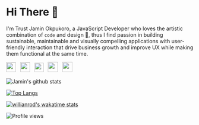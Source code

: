 # Hi There 👋
I'm Trust Jamin Okpukoro, a JavaScript Developer who loves the artistic combination of `code` and design 🎨, thus I find passion in building sustainable, maintainable and visually compelling applications with user-friendly interaction that drive business growth and improve UX while making them functional at the same time.



<p>
<a href="https://linkedin.com/in/trust-jamin"><img height="26" src="https://img.shields.io/badge/linkedin-%230077B5.svg?&style=for-the-badge&logo=linkedin&logoColor=white"></a>&nbsp;&nbsp;
<a href="https://medium.com/@codekyd"><img height="26" src="https://img.shields.io/badge/medium-%2312100E.svg?&style=for-the-badge&logo=medium&logoColor=white" alt=""></a>&nbsp;&nbsp;
<a href="https://twitter.com/codejagaban"><img height="25" src="https://img.shields.io/badge/twitter-%231DA1F2.svg?&style=for-the-badge&logo=twitter&logoColor=white"></a>&nbsp;&nbsp;
  <a href="https://codekyd.com/"><img height="27" src="https://img.shields.io/badge/portfolio-%2312100E.svg?&style=for-the-badge&logo=superuser&logoColor=white" alt=""></a>&nbsp;&nbsp;
 <a href="mailto:hellocodekyd@gmail.com"><img height="27" src="https://img.shields.io/badge/Email-%230077B5.svg?&style=for-the-badge&logo=gmail" alt=""></a>

</p>

![Jamin's github stats](https://github-readme-stats.vercel.app/api?username=codejagaban&theme=default&show_icons=true) <br/>


[![Top Langs](https://github-readme-stats.vercel.app/api/top-langs/?username=codejagaban&theme=default&layout=compact)](https://github.com/codekyd/github-readme-stats) <br/>

[![willianrod's wakatime stats](https://github-readme-stats.vercel.app/api/wakatime?username=@codejagaban)](https://github.com/anuraghazra/github-readme-stats) <br/>


![Profile views](https://gpvc.arturio.dev/codejagaban)
